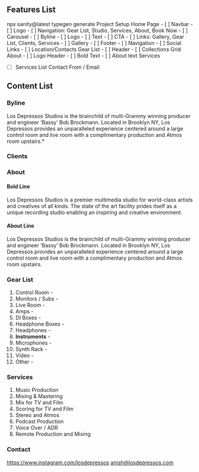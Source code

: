 ## Features List
 npx sanity@latest typegen generate 
Project Setup
Home Page - [ ] Navbar - [ ] Logo - [ ] Navigation: Gear List, Studio, Services, About, Book Now - [ ] Carousel - [ ] Byline - [ ] Logo - [ ] Text - [ ] CTA - [ ] Links: Gallery, Gear List, Clients, Services - [ ] Gallery - [ ] Footer - [ ] Navigation - [ ] Social Links - [ ] Location/Contacts
Gear List - [ ] Header - [ ] Collections Grid
About - [ ] Logo Header - [ ] Bold Text - [ ] About text
Services

- [ ] Services List
      Contact From / Email

## Content List

### Byline

Los Depressos Studios is the brainchild of multi-Grammy winning producer and engineer ‘Bassy’ Bob Brockmann. Located in Brooklyn NY, Los Depressos provides an unparalleled experience centered around a large control room and live room with a complimentary production and Atmos room upstairs.\*

### Clients

### About

#### Bold Line

Los Depressos Studios is a premier multimedia studio for world-class artists and creatives of all kinds. The state of the art facility prides itself as a unique recording studio enabling an inspiring and creative environment.

#### About Line

Los Depressos Studios is the brainchild of multi-Grammy winning producer and engineer ‘Bassy’ Bob Brockmann. Located in Brooklyn NY, Los Depressos provides an unparalleled experience centered around a large control room and live room with a complimentary production and Atmos room upstairs.

### Gear List

1. Control Room -
2. Monitors / Subs -
3. Live Room -
4. Amps -
5. DI Boxes -
6. Headphone Boxes -
7. Headphones -
8. **Instruments** -
9. Microphones -
10. Synth Rack -
11. Video -
12. Other -

### Services

1. Music Production
2. Mixing & Mastering
3. Mix for TV and Film
4. Scoring for TV and Film
5. Stereo and Atmos
6. Podcast Production
7. Voice Over / ADR
8. Remote Production and Mixing

### Contact

https://www.instagram.com/losdepressos
anish@losdepressos.com
